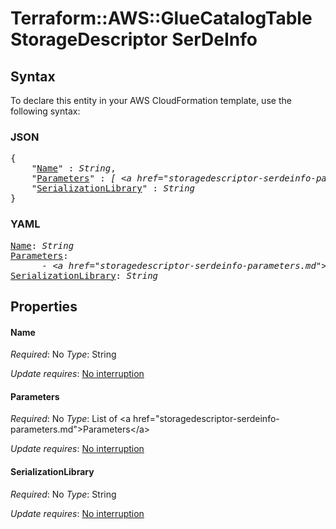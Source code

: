# Terraform::AWS::GlueCatalogTable StorageDescriptor SerDeInfo

## Syntax

To declare this entity in your AWS CloudFormation template, use the following syntax:

### JSON

<pre>
{
    "<a href="#name" title="Name">Name</a>" : <i>String</i>,
    "<a href="#parameters" title="Parameters">Parameters</a>" : <i>[ &lt;a href=&#34;storagedescriptor-serdeinfo-parameters.md&#34;&gt;Parameters&lt;/a&gt;, ... ]</i>,
    "<a href="#serializationlibrary" title="SerializationLibrary">SerializationLibrary</a>" : <i>String</i>
}
</pre>

### YAML

<pre>
<a href="#name" title="Name">Name</a>: <i>String</i>
<a href="#parameters" title="Parameters">Parameters</a>: <i>
      - &lt;a href=&#34;storagedescriptor-serdeinfo-parameters.md&#34;&gt;Parameters&lt;/a&gt;</i>
<a href="#serializationlibrary" title="SerializationLibrary">SerializationLibrary</a>: <i>String</i>
</pre>

## Properties

#### Name

_Required_: No
_Type_: String

_Update requires_: [No interruption](https://docs.aws.amazon.com/AWSCloudFormation/latest/UserGuide/using-cfn-updating-stacks-update-behaviors.html#update-no-interrupt)

#### Parameters

_Required_: No
_Type_: List of &lt;a href=&#34;storagedescriptor-serdeinfo-parameters.md&#34;&gt;Parameters&lt;/a&gt;

_Update requires_: [No interruption](https://docs.aws.amazon.com/AWSCloudFormation/latest/UserGuide/using-cfn-updating-stacks-update-behaviors.html#update-no-interrupt)

#### SerializationLibrary

_Required_: No
_Type_: String

_Update requires_: [No interruption](https://docs.aws.amazon.com/AWSCloudFormation/latest/UserGuide/using-cfn-updating-stacks-update-behaviors.html#update-no-interrupt)

